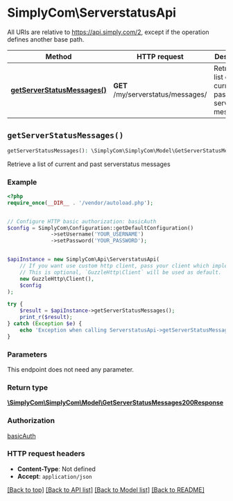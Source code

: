 # SimplyCom\ServerstatusApi

All URIs are relative to https://api.simply.com/2, except if the operation defines another base path.

| Method | HTTP request | Description |
| ------------- | ------------- | ------------- |
| [**getServerStatusMessages()**](ServerstatusApi.md#getServerStatusMessages) | **GET** /my/serverstatus/messages/ | Retrieve a list of current and past serverstatus messages |


## `getServerStatusMessages()`

```php
getServerStatusMessages(): \SimplyCom\SimplyCom\Model\GetServerStatusMessages200Response
```

Retrieve a list of current and past serverstatus messages

### Example

```php
<?php
require_once(__DIR__ . '/vendor/autoload.php');


// Configure HTTP basic authorization: basicAuth
$config = SimplyCom\Configuration::getDefaultConfiguration()
              ->setUsername('YOUR_USERNAME')
              ->setPassword('YOUR_PASSWORD');


$apiInstance = new SimplyCom\Api\ServerstatusApi(
    // If you want use custom http client, pass your client which implements `GuzzleHttp\ClientInterface`.
    // This is optional, `GuzzleHttp\Client` will be used as default.
    new GuzzleHttp\Client(),
    $config
);

try {
    $result = $apiInstance->getServerStatusMessages();
    print_r($result);
} catch (Exception $e) {
    echo 'Exception when calling ServerstatusApi->getServerStatusMessages: ', $e->getMessage(), PHP_EOL;
}
```

### Parameters

This endpoint does not need any parameter.

### Return type

[**\SimplyCom\SimplyCom\Model\GetServerStatusMessages200Response**](../Model/GetServerStatusMessages200Response.md)

### Authorization

[basicAuth](../../README.md#basicAuth)

### HTTP request headers

- **Content-Type**: Not defined
- **Accept**: `application/json`

[[Back to top]](#) [[Back to API list]](../../README.md#endpoints)
[[Back to Model list]](../../README.md#models)
[[Back to README]](../../README.md)
